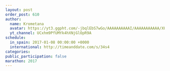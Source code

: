 ```yaml
---
layout: post
order_post: 610
author:
  name: Krometana
  avatar: https://yt3.ggpht.com/-jbqlEbS7wGo/AAAAAAAAAAI/AAAAAAAAAAA/XUDHP3Uu3rU/s88-c-k-no-mo-rj-c0xffffff/photo.jpg
  yt_channel: UCxhm9PfUMYk4hXNjGlOpR9A
schedule:
  in_spain: 2017-01-08 00:00:00 +0000
  international: http://timeanddate.com/s/34s4
categories:
public_participation: false
marathon: 2017
---
```

<!--iframe width="475" height="267" src="https://www.youtube.com/embed/MISSING" frameborder="0" allowfullscreen></iframe-->
